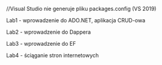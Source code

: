 //Visual Studio nie generuje pliku packages.config (VS 2019)

Lab1 - wprowadzenie do ADO.NET, aplikacja CRUD-owa

Lab2 - wprowadzenie do Dappera

Lab3 - wprowadzenie do EF

Lab4 - ściąganie stron internetowych

